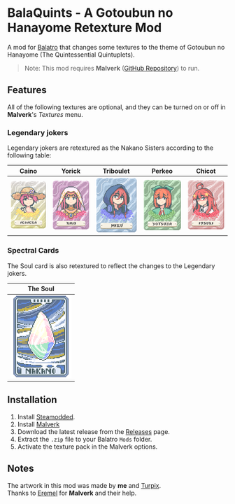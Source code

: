 # BalaQuints - A Gotoubun no Hanayome Retexture Mod

A mod for [Balatro](https://store.steampowered.com/app/2379780/Balatro/) that changes some textures to the theme of Gotoubun no Hanayome (The Quintessential Quintuplets).

> Note: This mod requires **Malverk** ([GitHub Repository](https://github.com/Eremel/Malverk)) to run.

## Features

All of the following textures are optional, and they can be turned on or off in **Malverk**'s *Textures* menu.

### Legendary jokers

Legendary jokers are retextured as the Nakano Sisters according to the following table:

| Caino | Yorick | Triboulet | Perkeo | Chicot |
| ----- | ------ | --------- | ------ | ------ |
| ![Ichika](/images/cards/ichika.png) | ![Nino](/images/cards/nino.png) | ![Miku](/images/cards/miku.png) | ![Yotsuba](/images/cards/yotsuba.png)| ![Itsuki](/images/cards/itsuki.png) |

### Spectral Cards

The Soul card is also retextured to reflect the changes to the Legendary jokers.

| The Soul    |
| ----------- |
| ![Nakano Soul](/images/cards/soul.png) |


## Installation

1. Install [Steamodded](https://github.com/Steamodded/smods).
2. Install [Malverk](https://github.com/Eremel/Malverk)
3. Download the latest release from the [Releases](https://github.com/Luuumine/BalaQuints/releases) page.
4. Extract the `.zip` file to your Balatro `Mods` folder.
5. Activate the texture pack in the Malverk options.

## Notes

The artwork in this mod was made by **me** and [Turpix](https://turpix.bsky.social). \
Thanks to [Eremel](https://github.com/Eremel) for **Malverk** and their help.